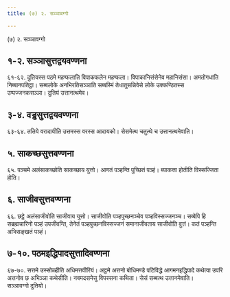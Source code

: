 ```yaml
---
title: (७) २. सञ्ञावग्गो

---
```

(७) २. सञ्ञावग्गो  


## १-२. सञ्ञासुत्तद्वयवण्णना

६१-६२. दुतियस्स पठमे महप्फलाति विपाकफलेन महप्फला। विपाकानिसंसेनेव महानिसंसा। अमतोगधाति निब्बानपतिट्ठा। सब्बलोके अनभिरतिसञ्ञाति सब्बस्मिं तेधातुसन्निवेसे लोके उक्कण्ठितस्स उप्पज्जनकसञ्ञा। दुतियं उत्तानत्थमेव।  


## ३-४. वड्ढसुत्तद्वयवण्णना

६३-६४. ततिये वरादायीति उत्तमस्स वरस्स आदायको। सेसमेत्थ चतुत्थे च उत्तानत्थमेवाति।  


## ५. साकच्छसुत्तवण्णना

६५. पञ्चमे अलंसाकच्छोति साकच्छाय युत्तो। आगतं पञ्हन्ति पुच्छितं पञ्हं। ब्याकत्ता होतीति विस्सज्जिता होति।  


## ६. साजीवसुत्तवण्णना

६६. छट्ठे अलंसाजीवोति साजीवाय युत्तो। साजीवोति पञ्हपुच्छनञ्चेव पञ्हविस्सज्जनञ्च। सब्बेपि हि सब्रह्मचारिनो पञ्हं उपजीवन्ति, तेनेतं पञ्हपुच्छनविस्सज्जनं समानाजीवताय साजीवोति वुत्तं। कतं पञ्हन्ति अभिसङ्खतं पञ्हं।  


## ७-१०. पठमइद्धिपादसुत्तादिवण्णना

६७-७०. सत्तमे उस्सोळ्हीति अधिमत्तवीरियं। अट्ठमे अत्तनो बोधिमण्डे पटिविद्धे आगमनइद्धिपादे कथेत्वा उपरि अत्तनोव छ अभिञ्ञा कथेसीति। नवमदसमेसु विपस्सना कथिता। सेसं सब्बत्थ उत्तानमेवाति।  
सञ्ञावग्गो दुतियो।  
